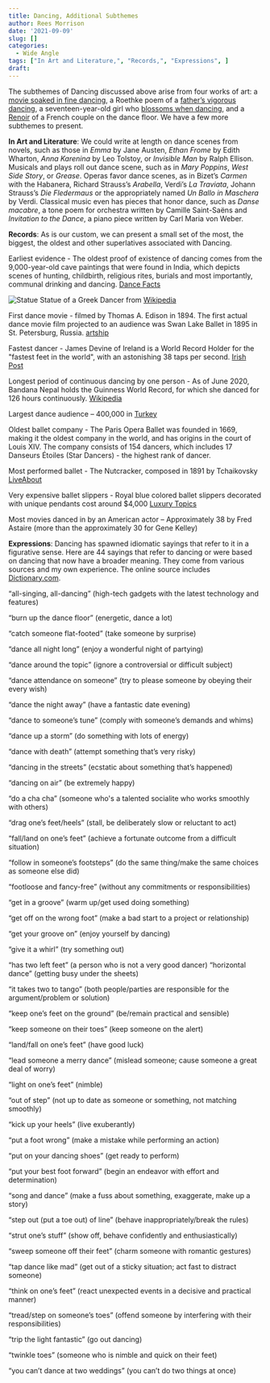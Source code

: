 ```yaml
---
title: Dancing, Additional Subthemes
author: Rees Morrison
date: '2021-09-09'
slug: []
categories:
  - Wide Angle
tags: ["In Art and Literature,", "Records,", "Expressions", ]
draft: 
---
```


The subthemes of Dancing discussed above arise from four works of art: a [movie soaked in fine dancing](Rain), a Roethke poem of a [father’s vigorous dancing](Ode), a seventeen-year-old girl who [blossoms when dancing](ABBA), and a [Renoir](Renoir) of a French couple on the dance floor. We have a few more subthemes to present.

<!--more-->

**In Art and Literature**:  We could write at length on dance scenes from novels, such as those in *Emma* by Jane Austen, *Ethan Frome* by Edith Wharton, *Anna Karenina* by Leo Tolstoy, or *Invisible Man* by Ralph Ellison.  Musicals and plays roll out dance scene, such as in *Mary Poppins*, *West Side Story*, or *Grease*.  Operas favor dance scenes, as in Bizet’s *Carmen* with the Habanera, Richard Strauss’s *Arabella*, Verdi’s *La Traviata*, Johann Strauss’s *Die Fledermaus* or the appropriately named *Un Ballo in Maschera* by Verdi. Classical music even has pieces that honor dance, such as *Danse macabre*, a tone poem for orchestra written by Camille Saint-Saëns and *Invitation to the Dance*, a piano piece written by Carl Maria von Weber.

**Records**:  As is our custom, we can present a small set of the most, the biggest, the oldest and other superlatives associated with Dancing.  

Earliest evidence - The oldest proof of existence of dancing comes from the 9,000-year-old cave paintings that were found in India, which depicts scenes of hunting, childbirth, religious rites, burials and most importantly, communal drinking and dancing. [Dance Facts](http://www.dancefacts.net/dance-history/history-of-dance/)

![Statue](/media/DancingGreekDancer.jpg) 
Statue of a Greek Dancer from [Wikipedia](https://en.wikipedia.org/wiki/File:Bronze_Statuette_of_a_Veiled_and_Masked_Dancer_1.jpg)

First dance movie - filmed by Thomas A. Edison in 1894.  The first actual dance movie film projected to an audience was Swan Lake Ballet in 1895 in St. Petersburg, Russia. [artship](https://artship.co/en/blog/how-did-dance-end-up-in-films-movies/)

Fastest dancer - James Devine of Ireland is a World Record Holder for the "fastest feet in the world", with an astonishing 38 taps per second. [Irish Post](https://www.irishpost.com/entertainment/87496-2-87496)

Longest period of continuous dancing by one person - As of June 2020, Bandana Nepal holds the Guinness World Record, for which she danced for 126 hours continuously. [Wikipedia](https://en.wikipedia.org/wiki/Bandana_Nepal)

Largest dance audience – 400,000 in [Turkey](https://www.youtube.com/watch?v=SOk-WBiC32g)

Oldest ballet company - The Paris Opera Ballet was founded in 1669, making it the oldest company in the world, and has origins in the court of Louis XIV. The company consists of 154 dancers, which includes 17 Danseurs Étoiles (Star Dancers) - the highest rank of dancer.

Most performed ballet - The Nutcracker, composed in 1891 by Tchaikovsky [LiveAbout](https://www.liveabout.com/most-popular-ballets-of-all-time-723931)

Very expensive ballet slippers - Royal blue colored ballet slippers decorated with unique pendants cost around $4,000 [Luxury Topics](https://www.luxurytopics.com/fashion/Fashion-accessories/the-most-expensive-ballet-shoes)

Most movies danced in by an American actor – Approximately 38 by Fred Astaire (more than the approximately 30 for Gene Kelley)

**Expressions**: Dancing has spawned idiomatic sayings that refer to it in a figurative sense.  Here are 44 sayings that refer to dancing or were based on dancing that now have a broader meaning.  They come from various sources and my own experience.  The online source includes [Dictionary.com](https://www.dictionary.com/e/s/wild-dance-idioms-will-get-moving/#dancing-to-someone-elses-tune).

“all-singing, all-dancing” (high-tech gadgets with the latest technology and features)

“burn up the dance floor” (energetic, dance a lot)

“catch someone flat-footed” (take someone by surprise)

“dance all night long” (enjoy a wonderful night of partying) 

“dance around the topic” (ignore a controversial or difficult subject)

“dance attendance on someone” (try to please someone by obeying their every wish)

“dance the night away” (have a fantastic date evening)

“dance to someone’s tune” (comply with someone’s demands and whims)

“dance up a storm” (do something with lots of energy)

“dance with death” (attempt something that’s very risky)

“dancing in the streets” (ecstatic about something that’s happened)

“dancing on air” (be extremely happy)

“do a cha cha” (someone who's a talented socialite who works smoothly with others)

“drag one’s feet/heels” (stall, be deliberately slow or reluctant to act)

“fall/land on one’s feet” (achieve a fortunate outcome from a difficult situation)

“follow in someone’s footsteps” (do the same thing/make the same choices as someone else did)

“footloose and fancy-free” (without any commitments or responsibilities)

“get in a groove” (warm up/get used doing something)

“get off on the wrong foot” (make a bad start to a project or relationship)

“get your groove on” (enjoy yourself by dancing)

“give it a whirl” (try something out)


“has two left feet” (a person who is not a very good dancer)
“horizontal dance” (getting busy under the sheets)

“it takes two to tango” (both people/parties are responsible for the argument/problem or solution)

“keep one’s feet on the ground” (be/remain practical and sensible)

“keep someone on their toes” (keep someone on the alert)

“land/fall on one’s feet” (have good luck)

“lead someone a merry dance” (mislead someone; cause someone a great deal of worry)

“light on one’s feet” (nimble)

“out of step” (not up to date as someone or something, not matching smoothly)

“kick up your heels” (live exuberantly)

“put a foot wrong” (make a mistake while performing an action)

“put on your dancing shoes” (get ready to perform)

“put your best foot forward” (begin an endeavor with effort and determination)

“song and dance” (make a fuss about something, exaggerate, make up a story)

“step out (put a toe out) of line” (behave inappropriately/break the rules)

“strut one’s stuff” (show off, behave confidently and enthusiastically)

“sweep someone off their feet” (charm someone with romantic gestures)

“tap dance like mad” (get out of a sticky situation; act fast to distract someone)

“think on one’s feet” (react unexpected events in a decisive and practical manner) 

“tread/step on someone’s toes” (offend someone by interfering with their responsibilities)

“trip the light fantastic” (go out dancing)

“twinkle toes” (someone who is nimble and quick on their feet) 

“you can’t dance at two weddings” (you can’t do two things at once)
